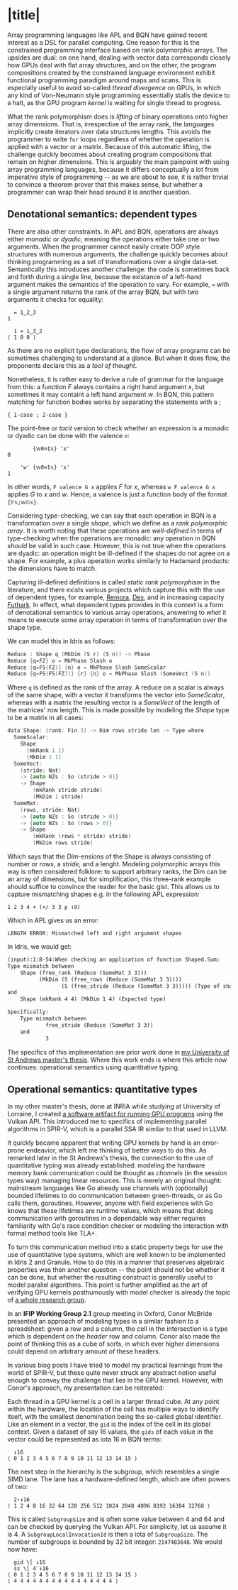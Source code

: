 # |title|

Array programming languages like APL and BQN have gained recent interest as a DSL for parallel computing. One reason for this is the constrained programming interface based on rank polymorphic arrays. The upsides are dual: on one hand, dealing with vector data corresponds closely how GPUs deal with flat array structures, and on the other, the program compositions created by the constrained language environment exhibit functional programming paradigm around maps and scans. This is especially useful to avoid so-called _thread divergence_ on GPUs, in which any kind of Von-Neumann style programming essentially stalls the device to a halt, as the GPU program _kernel_ is waiting for single thread to progress.

What the rank polymorphism does is _lifting_ of binary operations onto higher array dimensions. That is, irrespective of the array rank, the languages implicitly create iterators over data structures lengths. This avoids the programmer to write `for` loops regardless of whether the operation is applied with a vector or a matrix. Because of this automatic lifting, the challenge quickly becomes about creating program compositions that remain on higher dimensions. This is arguably the main painpoint with using array programming languages, because it differs conceptually a lot from imperative style of programming -- as we are about to see, it is rather trivial to convince a theorem prover that this makes sense, but whether a programmer can wrap their head around it is another question.

## Denotational semantics: dependent types

There are also other constraints. In APL and BQN, operations are always either _monadic_ or _dyadic_, meaning the operations either take one or two arguments. When the programmer cannot easily create OOP style structures with numerous arguments, the challenge quickly becomes about thinking programming as a set of transformations over a single data-set. Semantically this introduces another challenge: the code is sometimes back and forth during a single line, because the existance of a left-hand argument makes the semantics of the operation to vary. For example, `=` with a single argument returns the rank of the array BQN, but with two arguments it checks for equality:

```
  = 1‿2‿3
1
```

```
  1 = 1‿3‿2
⟨ 1 0 0 ⟩
```

As there are no explicit type declarations, the flow of array programs can be sometimes challenging to understand at a glance. But when it does flow, the proponents declare this as a _tool of thought_.

Nonetheless, it is rather easy to derive a rule of grammar for the language from this: a function $F$ always contains a right hand argument $x$, but sometimes it may containt a left hand argument $w$. In BQN, this pattern matching for function bodies works by separating the statements with a $;$

```
{ 1-case ; 2-case }
```

The point-free or _tacit_ version to check whether an expression is a monadic or dyadic can be done with the valence `⊘`:

```
        {𝕨0⊘1𝕩} 'x'
0

    'w' {𝕨0⊘1𝕩} 'x'
1
```

In other words, `F valence G x` applies $F$ for $x$, whereas `w F valence G x` applies $G$ to $x$ and $w$. Hence, a valence is just a function body of the format `{𝔽𝕩;𝕨𝔾𝕩}`.

Considering type-checking, we can say that each operation in BQN is a transformation over a single _shape_, which we define as a _rank polymorphic array_. It is worth noting that these operations are _well-defined_ in terms of type-checking when the operations are monadic: any operation in BQN _should_ be valid in such case. However, this is not true when the operations are dyadic: an operation might be ill-defined if the shapes do not agree on a shape. For example, a plus operation works similarly to Hadamard products: the dimensions have to match.

Capturing ill-defined definitions is called _static rank polymorphism_ in the literature, and there exists various projects which capture this with the use of dependent types, for example, [Remora](https://arxiv.org/abs/1912.13451), [Dex](https://arxiv.org/abs/2104.05372), and in increasing capacity [Futhark](https://futhark-lang.org/blog/2023-05-12-size-type-challenges.html#supporting-arbitrary-size-expressions). In effect, what dependent types provides in this context is a form of denotational semantics to various array operations, answering to _what_ it means to execute some array operation in terms of transformation over the shape type.

We can model this in Idris as follows:

```c
Reduce : Shape q (MkDim (S r) (S n)) -> Phase
Reduce {q=FZ} o = MkPhase Slash o
Reduce {q=FS(FZ)} {n} o = MkPhase Slash SomeScalar
Reduce {q=FS(FS(FZ))} {r} {n} o = MkPhase Slash (SomeVect (S n))
```

Where `q` is defined as the rank of the array. A reduce on a scalar is always of the same shape, with a vector it transforms the vector into _SomeScalar_, whereas with a matrix the resulting vector is a _SomeVect_ of the length of the matrices' row length. This is made possible by modeling the _Shape_ type to be a matrix in all cases:

```c
data Shape: (rank: Fin 3) -> Dim rows stride len -> Type where
  SomeScalar:
    Shape
      (mkRank 1 1)
      (MkDim 1 1)
  SomeVect:
    (stride: Nat)
    -> {auto NZs : So (stride > 0)}
    -> Shape
        (mkRank stride stride)
        (MkDim 1 stride)
  SomeMat:
    (rows, stride: Nat)
    -> {auto NZs : So (stride > 0)}
    -> {auto NZs : So (rows > 0)}
    -> Shape
        (mkRank (rows * stride) stride)
        (MkDim rows stride)
```

Which says that the _Dim_-ensions of the Shape is always consisting of number or rows, a _stride_, and a lenght. Modeling polymorphic arrays this way is often considered folklore: to support arbitrary ranks, the Dim can be an array of dimensions, but for simplification, this three-rank example should suffice to convince the reader for the basic gist. This allows us to capture mismatching shapes e.g. in the following APL expression:

```
1 2 3 4 + (+/ 3 3 ⍴ ⍳9)
```

Which in APL gives us an error:

```
LENGTH ERROR: Mismatched left and right argument shapes
```

In Idris, we would get:

```html
(input):1:8-54:When checking an application of function Shaped.Sum:
Type mismatch between
    Shape (free_rank (Reduce (SomeMat 3 3)))
          (MkDim (S (free_rows (Reduce (SomeMat 3 3))))
                 (S (free_stride (Reduce (SomeMat 3 3))))) (Type of shape (Reduce (SomeMat 3 3)))
and
    Shape (mkRank 4 4) (MkDim 1 4) (Expected type)

Specifically:
    Type mismatch between
            free_stride (Reduce (SomeMat 3 3))
    and
            3
```

The specifics of this implementation are prior work done in [my University of St Andrews master's thesis](https://juuso.dev/papers/msc-thesis-standrews/msc-thesis-standrews.html). Where this work ends is where this article now continues: operational semantics using quantitative typing.

## Operational semantics: quantitative types

In my other master's thesis, done at INRIA while studying at University of Lorraine, I created [a software artifact for running GPU programs](https://github.com/periferia-labs/rivi-loader) using the Vulkan API. This introduced me to specifics of implementing parallel algorithms in SPIR-V, which is a parallel SSA IR similar to that used in LLVM.

It quickly became apparent that writing GPU kernels by hand is an error-prone endeavior, which left me thinking of better ways to do this. As remarked later in the St Andrews's thesis, the connection to the use of quantitative typing was already established: modeling the hardware memory bank communication could be thought as _channels_ (in the session types way) managing linear resources. This is merely an original thought: mainstream languages like Go already use channels with (optionally) bounded lifetimes to do communication between green-threads, or as Go calls them, goroutines. However, anyone with field experience with Go knows that these lifetimes are runtime values, which means that doing communication with goroutines in a dependable way either requires familiarity with Go's race condition checker or modeling the interaction with formal method tools like TLA+.

To turn this communication method into a static property begs for use the use of quantitative type systems, which are well known to be implemented in Idris 2 and Granule. How to do this in a manner that preserves algebraic properties was then another question -- the point should not be whether it can be done, but whether the resulting construct is generally useful to model parallel algorithms. This point is further amplified as the art of verifying GPU kernels posthumously with model checker is already the topic of [a whole research group](https://multicore.doc.ic.ac.uk/projects/gpuverify/).

In an __IFIP Working Group 2.1__ group meeting in Oxford, Conor McBride presented an approach of modeling types in a similar fashion to a spreadsheet: given a row and a column, the cell in the intersection is a type which is dependent on the _header_ row and column. Conor also made the point of thinking this as a cube of sorts, in which ever higher dimensions could depend on arbitrary amount of these headers.

In various blog posts I have tried to model my practical learnings from the world of SPIR-V, but these quite never struck any abstract notion useful enough to convey the challenge that lies in the GPU kernel. However, with Conor's approach, my presentation can be reiterated:

Each thread in a GPU kernel is a cell in a larger thread cube. At any point within the hardware, the location of the cell has multiple ways to identify itself, with the smallest denomination being the so-called global identifier. Like an element in a vector, the `gid` is the index of the cell in its global context. Given a dataset of say 16 values, the `gids` of each value in the vector could be represented as iota 16 in BQN terms:

```
  ↕16
⟨ 0 1 2 3 4 5 6 7 8 9 10 11 12 13 14 15 ⟩
```

The next step in the hierarchy is the subgroup, which resembles a single SIMD lane. The lane has a hardware-defined length, which are often powers of two:

```
  2⋆↕16
⟨ 1 2 4 8 16 32 64 128 256 512 1024 2048 4096 8192 16384 32768 ⟩
```

This is called `SubgroupSize` and is often some value between 4 and 64 and can be checked by querying the Vulkan API. For simplicity, let us assume it is 4. A `SubgroupLocalInvocationId` is then a iota of `SubgroupSize`. The number of subgroups is bounded by 32 bit integer: `2147483648`. We would now have:

```
  gid \[ ↕16
  ss \[ 4¨↕16
⟨ 0 1 2 3 4 5 6 7 8 9 10 11 12 13 14 15 ⟩
⟨ 4 4 4 4 4 4 4 4 4 4 4 4 4 4 4 4 ⟩
```

